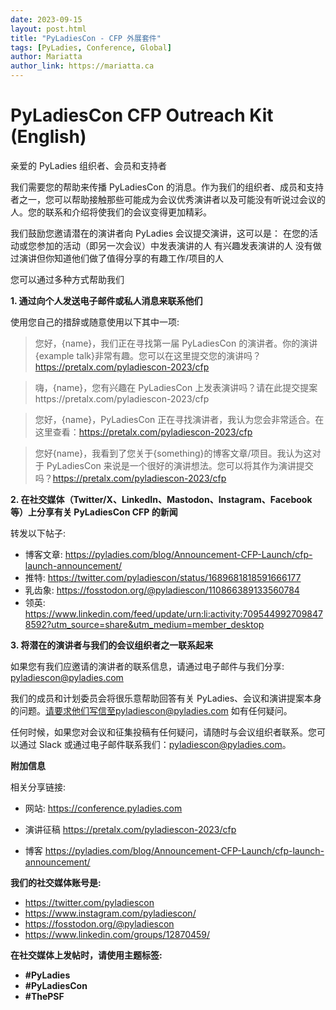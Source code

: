 ```yaml
---
date: 2023-09-15
layout: post.html
title: "PyLadiesCon - CFP 外展套件"
tags: [PyLadies, Conference, Global]
author: Mariatta
author_link: https://mariatta.ca
---
```


# PyLadiesCon CFP Outreach Kit (English)

亲爱的 PyLadies 组织者、会员和支持者

我们需要您的帮助来传播 PyLadiesCon 的消息。作为我们的组织者、成员和支持者之一，您可以帮助接触那些可能成为会议优秀演讲者以及可能没有听说过会议的人。您的联系和介绍将使我们的会议变得更加精彩。

我们鼓励您邀请潜在的演讲者向 PyLadies 会议提交演讲，这可以是：
在您的活动或您参加的活动（即另一次会议）中发表演讲的人
有兴趣发表演讲的人
没有做过演讲但你知道他们做了值得分享的有趣工作/项目的人

您可以通过多种方式帮助我们

**1. 通过向个人发送电子邮件或私人消息来联系他们**
   
   使用您自己的措辞或随意使用以下其中一项:

   > 您好，{name}，我们正在寻找第一届 PyLadiesCon 的演讲者。你的演讲{example talk}非常有趣。您可以在这里提交您的演讲吗？https://pretalx.com/pyladiescon-2023/cfp


   > 嗨，{name}，您有兴趣在 PyLadiesCon 上发表演讲吗？请在此提交提案https://pretalx.com/pyladiescon-2023/cfp

   > 您好，{name}，PyLadiesCon 正在寻找演讲者，我认为您会非常适合。在这里查看：https://pretalx.com/pyladiescon-2023/cfp

   > 您好{name}，我看到了您关于{something}的博客文章/项目。我认为这对于 PyLadiesCon 来说是一个很好的演讲想法。您可以将其作为演讲提交吗？https://pretalx.com/pyladiescon-2023/cfp

**2. 在社交媒体（Twitter/X、LinkedIn、Mastodon、Instagram、Facebook 等）上分享有关 PyLadiesCon CFP 的新闻** 

   转发以下帖子:

   - 博客文章: https://pyladies.com/blog/Announcement-CFP-Launch/cfp-launch-announcement/
   - 推特: https://twitter.com/pyladiescon/status/1689681818591666177
   - 乳齿象: https://fosstodon.org/@pyladiescon/110866389133560784
   - 领英: https://www.linkedin.com/feed/update/urn:li:activity:7095449927098478592?utm_source=share&utm_medium=member_desktop

**3. 将潜在的演讲者与我们的会议组织者之一联系起来**

   如果您有我们应邀请的演讲者的联系信息，请通过电子邮件与我们分享:
   pyladiescon@pyladies.com


我们的成员和计划委员会将很乐意帮助回答有关 PyLadies、会议和演讲提案本身的问题。请要求他们写信至pyladiescon@pyladies.com 如有任何疑问。

任何时候，如果您对会议和征集投稿有任何疑问，请随时与会议组织者联系。您可以通过 Slack 或通过电子邮件联系我们：pyladiescon@pyladies.com。



**附加信息**

相关分享链接:

- 网站: https://conference.pyladies.com

- 演讲征稿 https://pretalx.com/pyladiescon-2023/cfp

- 博客 https://pyladies.com/blog/Announcement-CFP-Launch/cfp-launch-announcement/

**我们的社交媒体账号是:**

- https://twitter.com/pyladiescon
- https://www.instagram.com/pyladiescon/
- https://fosstodon.org/@pyladiescon
- https://www.linkedin.com/groups/12870459/


**在社交媒体上发帖时，请使用主题标签:**

- **#PyLadies**
- **#PyLadiesCon**
- **#ThePSF**
